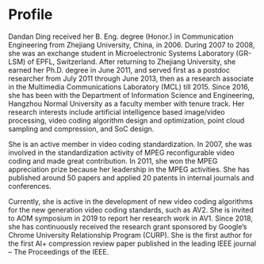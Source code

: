 Profile
======
Dandan Ding received her B. Eng. degree (Honor.) in Communication Engineering from Zhejiang University, China, in 2006. During 2007 to 2008, she was an exchange student in Microelectronic Systems Laboratory (GR-LSM) of EPFL, Switzerland. After returning to Zhejiang University, she earned her Ph.D. degree in June 2011, and served first as a postdoc researcher from July 2011 through June 2013, then as a research associate in the Multimedia Communications Laboratory (MCL) till 2015. Since 2016, she has been with the Department of Information Science and Engineering, Hangzhou Normal University as a faculty member with tenure track. Her research interests include artificial intelligence based image/video processing, video coding algorithm design and optimization, point cloud sampling and compression, and SoC design.

She is an active member in video coding standardization. In 2007, she was involved in the standardization activity of MPEG reconfigurable video coding and made great contribution. In 2011, she won the MPEG appreciation prize because her leadership in the MPEG activities. She has published around 50 papers and applied 20 patents in internal journals and conferences.

Currently, she is active in the development of new video coding algorithms for the new generation video coding standards, such as AV2. She is invited to AOM symposium in 2019 to report her research work in AV1. Since 2018, she has continuously received the research grant sponsored by Google’s Chrome University Relationship Program (CURP). She is the first author for the first AI+ compression review paper published in the leading IEEE journal – The Proceedings of the IEEE.
